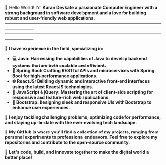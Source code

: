 👋 Hello World! I'm <b>Karan Devkate<b> a passionate Computer Engineer with a strong background in software development and a love for building robust and user-friendly web applications.
–––––––––––––––––––––––––––––––––––––––––––––––––––––––––––––––––––––––––––––––––––––
–––––––––––––––––––––––––––––––––––––––––––––––––––––––––––––––––––––––––––––––––––––

💼 I have experience in the field, specializing in:
- 💻 Java: Harnessing the capabilities of Java to develop backend systems that are both scalable and efficient.
- 🚀 Spring Boot: Crafting RESTful APIs and microservices with Spring Boot for high-performance applications.
- 🌐 ReactJS: Building dynamic and interactive front-end interfaces using the latest ReactJS technologies.
- 📜 JavaScript & jQuery: Mastering the art of client-side scripting for responsive and feature-rich web applications.
- 🎨 Bootstrap: Designing sleek and responsive UIs with Bootstrap to enhance user experiences.

🔨 I enjoy tackling challenging problems, optimizing code for performance, and staying up-to-date with the ever-evolving tech landscape.

🌟 My GitHub is where you'll find a collection of my projects, ranging from personal experiments to professional endeavors. Feel free to explore my repositories and contribute to the open-source community.


🚀 Let's code, build, and innovate together to make the digital world a better place!
